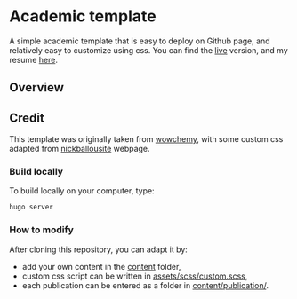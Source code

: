 # Academic template

A simple academic template that is easy to deploy on Github page, and relatively
easy to customize using css. You can find the [live](https://simongravelle.github.io/) version, and my resume [here](https://simongravelle.github.io/files/resume/resume-simon-gravelle.pdf).

## Overview


## Credit

This template was originally taken from [wowchemy](https://wowchemy.com/), with some custom css
adapted from [nickballousite](https://github.com/nballou) webpage.

### Build locally

To build locally on your computer, type:

```bash
hugo server
```

### How to modify

After cloning this repository, you can adapt it by:

- add your own content in the [content](content/) folder,
- custom css script can be written in [assets/scss/custom.scss](assets/scss/custom.scss),
- each publication can be entered as a folder in [content/publication/](content/publication/).
